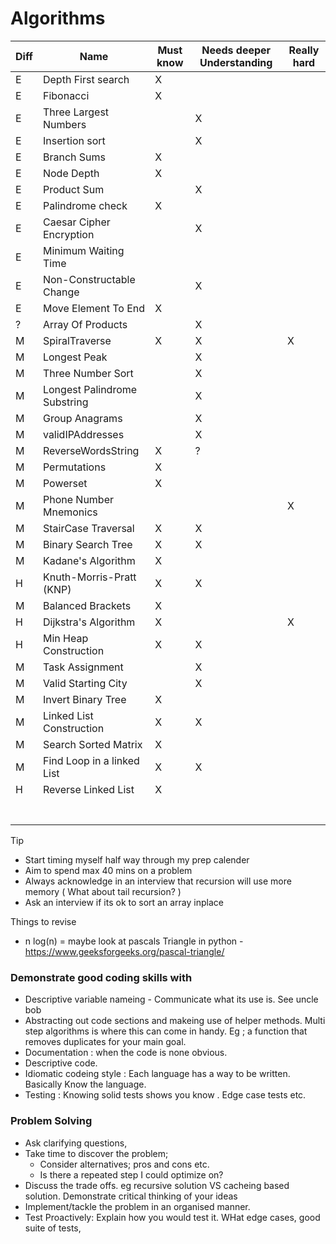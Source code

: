 # Algorithms

| Diff | Name | Must know | Needs deeper Understanding | Really hard |
|-|-|-|-|-|
| E | Depth First search | X |  |  |
| E | Fibonacci | X |  |  |
| E | Three Largest Numbers |  | X |  |
| E | Insertion sort|  | X |  |
| E | Branch Sums | X  |  |  |
| E | Node Depth | X  |  |  |
| E | Product Sum|  | X |  |
| E | Palindrome check | X |  |  |
| E | Caesar Cipher Encryption |  | X |  |
| E | Minimum Waiting Time |  |  |  |
| E | Non-Constructable Change |  | X |  |
| E | Move Element To End | X |  |  |
| ? | Array Of Products |  | X |  |
| M | SpiralTraverse | X | X | X |
| M | Longest Peak |  | X |  |
| M | Three Number Sort |  | X |  |
| M | Longest Palindrome Substring |  | X |  |
| M | Group Anagrams |  | X |  |
| M | validIPAddresses  |  | X |  |
| M | ReverseWordsString | X | ? |  |
| M | Permutations | X |  |  |
| M | Powerset | X |  |  |
| M | Phone Number Mnemonics |  |  | X |
| M | StairCase Traversal | X | X |  |
| M | Binary Search Tree | X | X |  |
| M | Kadane's Algorithm | X |  |  |
| H | Knuth-Morris-Pratt (KNP) | X | X |  |
| M | Balanced Brackets | X |  |  |
| H | Dijkstra's Algorithm | X |  | X |
| H | Min Heap Construction | X | X |  |
| M | Task Assignment |  | X |  |
| M | Valid Starting City |  | X |  |
| M | Invert Binary Tree | X |  |  |
| M | Linked List Construction | X | X |  |
| M | Search Sorted Matrix  | X |  |  |
| M | Find Loop in a linked List | X | X |  |
| H | Reverse Linked List | X |  |  |
|  |  |  |  |  |
|  |  |  |  |  |
|  |  |  |  |  |
|  |  |  |  |  |
|  |  |  |  |  |
|  |  |  |  |  |
|  |  |  |  |  |


Tip 
- Start timing myself half way through my prep calender
- Aim to spend max 40 mins on a problem
- Always acknowledge in an interview that recursion will use more memory ( What about tail recursion? )
- Ask an interview if its ok to sort an array inplace


Things to revise
- n log(n)
= maybe look at pascals Triangle in python - https://www.geeksforgeeks.org/pascal-triangle/


### Demonstrate good coding skills with 
- Descriptive variable nameing - Communicate what its use is. See uncle bob 
- Abstracting out code sections and makeing use of helper methods. Multi step algorithms is where this can come in handy. Eg ; a function that removes duplicates for your main goal. 
- Documentation : when the code is none obvious. 
- Descriptive code. 
- Idiomatic codeing style : Each language has a way to be written. Basically Know the language. 
- Testing : Knowing solid tests shows you know . Edge case tests etc. 

### Problem Solving
- Ask clarifying questions, 
- Take time to discover the problem; 
  - Consider alternatives; pros and cons etc.
  - Is there a repeated step I could optimize on?
- Discuss the trade offs. eg recursive solution VS cacheing based solution. Demonstrate critical thinking of your ideas
- Implement/tackle the problem in an organised manner.
- Test Proactively: Explain how you would test it. WHat edge cases, good suite of tests, 